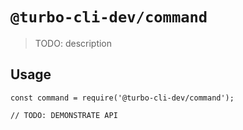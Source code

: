 # `@turbo-cli-dev/command`

> TODO: description

## Usage

```
const command = require('@turbo-cli-dev/command');

// TODO: DEMONSTRATE API
```
